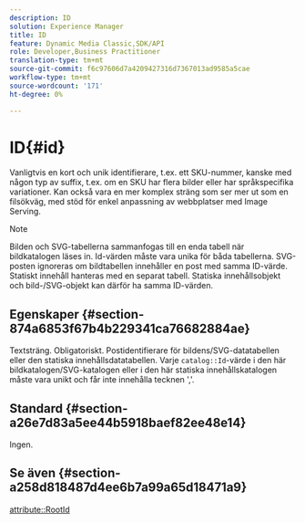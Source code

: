 ```yaml
---
description: ID
solution: Experience Manager
title: ID
feature: Dynamic Media Classic,SDK/API
role: Developer,Business Practitioner
translation-type: tm+mt
source-git-commit: f6c97606d7a4209427316d7367013ad9585a5cae
workflow-type: tm+mt
source-wordcount: '171'
ht-degree: 0%

---
```



# ID{#id}

Vanligtvis en kort och unik identifierare, t.ex. ett SKU-nummer, kanske med någon typ av suffix, t.ex. om en SKU har flera bilder eller har språkspecifika variationer. Kan också vara en mer komplex sträng som ser mer ut som en filsökväg, med stöd för enkel anpassning av webbplatser med Image Serving.

>[!NOTE]
>
>Bilden och SVG-tabellerna sammanfogas till en enda tabell när bildkatalogen läses in. Id-värden måste vara unika för båda tabellerna. SVG-posten ignoreras om bildtabellen innehåller en post med samma ID-värde. Statiskt innehåll hanteras med en separat tabell. Statiska innehållsobjekt och bild-/SVG-objekt kan därför ha samma ID-värden.

## Egenskaper {#section-874a6853f67b4b229341ca76682884ae}

Textsträng. Obligatoriskt. Postidentifierare för bildens/SVG-datatabellen eller den statiska innehållsdatatabellen. Varje `catalog::Id`-värde i den här bildkatalogen/SVG-katalogen eller i den här statiska innehållskatalogen måste vara unikt och får inte innehålla tecknen &#39;,&#39;.

## Standard {#section-a26e7d83a5ee44b5918baef82ee48e14}

Ingen.

## Se även {#section-a258d818487d4ee6b7a99a65d18471a9}

[attribute::RootId](../../../../../../is-api/image-catalog/image-serving-api-ref/c-image-catalog-reference/c-attributes-reference/r-rootid.md#reference-13653312925e4a08b90f99961d53f546)
